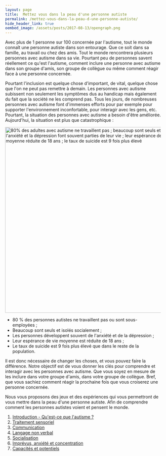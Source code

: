 ```yaml
---
layout: page
title:  Mettez vous dans la peau d'une personne autiste
permalink: /mettez-vous-dans-la-peau-d-une-personne-autiste/
hide_header_link: true
oembed_image: /assets/posts/2017-08-13/opengraph.png
---
```


Avec plus de 1 personne sur 100 concernée par l'autisme, tout le monde connaît une personne autiste dans son entourage. Que ce soit dans sa famille, au travail ou chez des amis.
Tout le monde rencontrera plusieurs personnes avec autisme dans sa vie.
Pourtant peu de personnes savent réellement ce qu'est l'autisme, comment inclure une personne avec autisme dans son groupe d'amis, son groupe de collègue ou même comment réagir
face à une personne concernée.


Pourtant l'inclusion est quelque chose d'important, de vital, quelque chose que l'on ne peut pas remettre à demain.
Les personnes avec autisme subissent non seulement les symptômes dus au handicap mais également du fait que la société ne les comprend pas.
Tous les jours, de nombreuses personnes avec autisme font d'immenses efforts pour par exemple pour supporter l'environnement inconfortable, pour interagir avec les gens, etc.
Pourtant, la situation des personnes avec autisme a besoin d'être améliorée.
Aujourd'hui, la situation est plus que catastrophique&nbsp;:

<img src="/facebook_campaign/9_inclusion_is_important.png" class="center" alt="80% des adultes avec autisme ne travaillent pas ; beaucoup sont seuls et isolés ; l'anxiété et la dépression font souvent parties de leur vie ; leur espérance de vie est en moyenne réduite de 18 ans ; le taux de suicide est 9 fois plus élevé" width="600" />

 - 80&nbsp;% des personnes autistes ne travaillent pas ou sont sous-employées&nbsp;;
 - Beaucoup sont seuls et isolés socialement&nbsp;;
 - Les personnes développent souvent de l'anxiété et de la dépression&nbsp;;
 - Leur espérance de vie moyenne est réduite de 18 ans&nbsp;;
 - Le taux de suicide est 9 fois plus élevé que dans le reste de la population.

Il est donc nécessaire de changer les choses, et vous pouvez faire la différence.
Notre objectif est de vous donner les clés pour comprendre et interagir avec les personnes avec autisme.
Que vous soyez en mesure de les inclure dans votre groupe d'amis, dans votre groupe de collègue. Bref, que vous sachiez comment réagir la prochaine fois que vous croiserez une personne concernée.

Nous vous proposons des jeux et des expériences qui vous permettront de vous mettre dans la peau d'une personne autiste. Afin de comprendre comment les personnes autistes voient et pensent le monde.

<div class="highlight">
<ol>
 <li><a href="/mettez-vous-dans-la-peau-d-une-personne-autiste/qu-est-ce-que-l-autisme">Introduction - Qu'est-ce que l'autisme&nbsp;?</a></li>
 <li><a href="/mettez-vous-dans-la-peau-d-une-personne-autiste/traitement-sensoriel">Traitement sensoriel</a></li>
 <li><a href="/mettez-vous-dans-la-peau-d-une-personne-autiste/communication">Communication</a></li>
 <li><a href="/mettez-vous-dans-la-peau-d-une-personne-autiste/langage-non-verbal">Langage non verbal</a></li>
 <li><a href="/mettez-vous-dans-la-peau-d-une-personne-autiste/socialisation">Socialisation</a></li>
 <li><a href="/mettez-vous-dans-la-peau-d-une-personne-autiste/imprevus-anxiete-concentration">Imprévus, anxiété et concentration</a></li>
 <li><a href="/mettez-vous-dans-la-peau-d-une-personne-autiste/capacites-et-potentiels">Capacités et potentiels</a></li>
</ol>
</div>

<!--
que vous débarquez dans une nouvelle civilisation que vous ne connaissez pas, vous ne connaissez ni la langue ni la culture et vous devez 
vous débrouiller seul. Vous n'avez pas les outils pour vivre dans cet environnement.
L'autisme affecte la vie de chaque personne concernée différemment. Deux personnes avec autisme ne se ressemblent pas et n'ont pas les mêmes «&nbsp;symptomes&nbsp;».
C'est pourquoi certains éléments que vous pouvez lire sont contradictoires. 
Ci-dessous, les différents points abordés pour découvrir la façon dont les personnes avec autisme voient le monde.
-->
